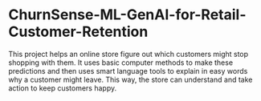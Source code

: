 # ChurnSense-ML-GenAI-for-Retail-Customer-Retention
This project helps an online store figure out which customers might stop shopping with them. It uses basic computer methods to make these predictions and then uses smart language tools to explain in easy words why a customer might leave. This way, the store can understand and take action to keep customers happy.
